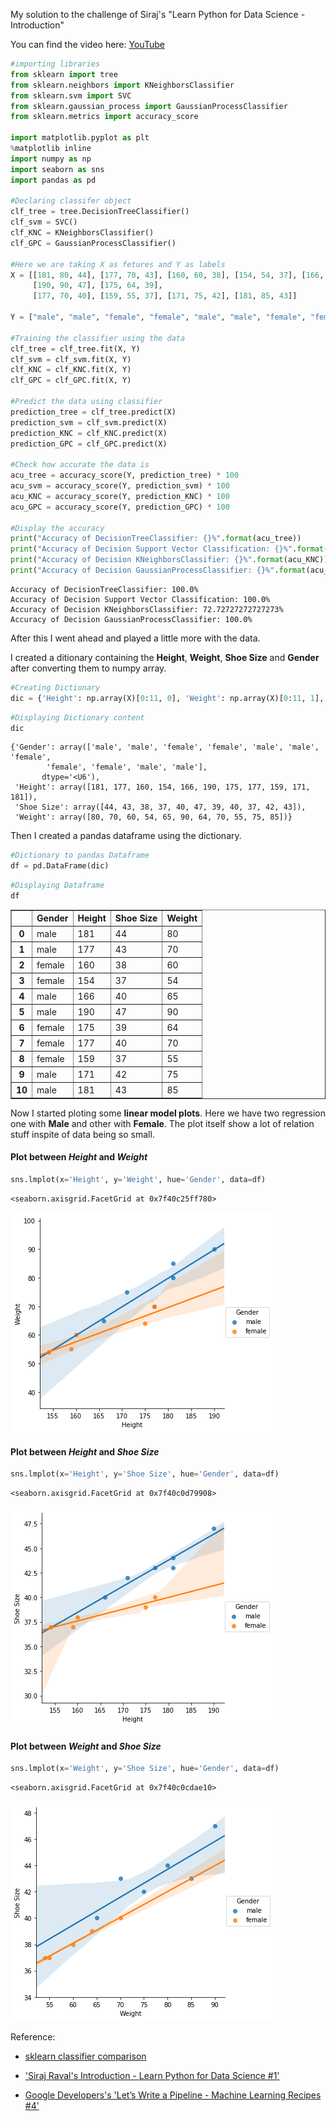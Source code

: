 
My solution to the challenge of Siraj's "Learn Python for Data Science - Introduction"

You can find the video here: [YouTube](https://www.youtube.com/watch?v=T5pRlIbr6gg&t=1s)


```python
#importing libraries
from sklearn import tree
from sklearn.neighbors import KNeighborsClassifier
from sklearn.svm import SVC
from sklearn.gaussian_process import GaussianProcessClassifier
from sklearn.metrics import accuracy_score

import matplotlib.pyplot as plt
%matplotlib inline
import numpy as np
import seaborn as sns
import pandas as pd

#Declaring classifer object
clf_tree = tree.DecisionTreeClassifier()
clf_svm = SVC()
clf_KNC = KNeighborsClassifier()
clf_GPC = GaussianProcessClassifier()

#Here we are taking X as fetures and Y as labels
X = [[181, 80, 44], [177, 70, 43], [160, 60, 38], [154, 54, 37], [166, 65, 40],
     [190, 90, 47], [175, 64, 39],
     [177, 70, 40], [159, 55, 37], [171, 75, 42], [181, 85, 43]]

Y = ["male", "male", "female", "female", "male", "male", "female", "female", "female", "male", "male"]

#Training the classifier using the data
clf_tree = clf_tree.fit(X, Y)
clf_svm = clf_svm.fit(X, Y)
clf_KNC = clf_KNC.fit(X, Y)
clf_GPC = clf_GPC.fit(X, Y)

#Predict the data using classifier
prediction_tree = clf_tree.predict(X)
prediction_svm = clf_svm.predict(X)
prediction_KNC = clf_KNC.predict(X)
prediction_GPC = clf_GPC.predict(X)

#Check how accurate the data is
acu_tree = accuracy_score(Y, prediction_tree) * 100
acu_svm = accuracy_score(Y, prediction_svm) * 100
acu_KNC = accuracy_score(Y, prediction_KNC) * 100
acu_GPC = accuracy_score(Y, prediction_GPC) * 100

#Display the accuracy
print("Accuracy of DecisionTreeClassifier: {}%".format(acu_tree))
print("Accuracy of Decision Support Vector Classification: {}%".format(acu_svm))
print("Accuracy of Decision KNeighborsClassifier: {}%".format(acu_KNC))
print("Accuracy of Decision GaussianProcessClassifier: {}%".format(acu_GPC))
```

    Accuracy of DecisionTreeClassifier: 100.0%
    Accuracy of Decision Support Vector Classification: 100.0%
    Accuracy of Decision KNeighborsClassifier: 72.72727272727273%
    Accuracy of Decision GaussianProcessClassifier: 100.0%


After this I went ahead and played a little more with the data.

I created a ditionary containing the **Height**, **Weight**, **Shoe Size** and **Gender** after converting them to numpy array.


```python
#Creating Dictionary
dic = {'Height': np.array(X)[0:11, 0], 'Weight': np.array(X)[0:11, 1], 'Shoe Size': np.array(X)[0:11, 2], 'Gender': np.array(Y)}
```


```python
#Displaying Dictionary content
dic
```




    {'Gender': array(['male', 'male', 'female', 'female', 'male', 'male', 'female',
            'female', 'female', 'male', 'male'],
           dtype='<U6'),
     'Height': array([181, 177, 160, 154, 166, 190, 175, 177, 159, 171, 181]),
     'Shoe Size': array([44, 43, 38, 37, 40, 47, 39, 40, 37, 42, 43]),
     'Weight': array([80, 70, 60, 54, 65, 90, 64, 70, 55, 75, 85])}



Then I created a pandas dataframe using the dictionary.


```python
#Dictionary to pandas Dataframe
df = pd.DataFrame(dic)
```


```python
#Displaying Dataframe
df
```




<div>
<style>
    .dataframe thead tr:only-child th {
        text-align: right;
    }

    .dataframe thead th {
        text-align: left;
    }

    .dataframe tbody tr th {
        vertical-align: top;
    }
</style>
<table border="1" class="dataframe">
  <thead>
    <tr style="text-align: right;">
      <th></th>
      <th>Gender</th>
      <th>Height</th>
      <th>Shoe Size</th>
      <th>Weight</th>
    </tr>
  </thead>
  <tbody>
    <tr>
      <th>0</th>
      <td>male</td>
      <td>181</td>
      <td>44</td>
      <td>80</td>
    </tr>
    <tr>
      <th>1</th>
      <td>male</td>
      <td>177</td>
      <td>43</td>
      <td>70</td>
    </tr>
    <tr>
      <th>2</th>
      <td>female</td>
      <td>160</td>
      <td>38</td>
      <td>60</td>
    </tr>
    <tr>
      <th>3</th>
      <td>female</td>
      <td>154</td>
      <td>37</td>
      <td>54</td>
    </tr>
    <tr>
      <th>4</th>
      <td>male</td>
      <td>166</td>
      <td>40</td>
      <td>65</td>
    </tr>
    <tr>
      <th>5</th>
      <td>male</td>
      <td>190</td>
      <td>47</td>
      <td>90</td>
    </tr>
    <tr>
      <th>6</th>
      <td>female</td>
      <td>175</td>
      <td>39</td>
      <td>64</td>
    </tr>
    <tr>
      <th>7</th>
      <td>female</td>
      <td>177</td>
      <td>40</td>
      <td>70</td>
    </tr>
    <tr>
      <th>8</th>
      <td>female</td>
      <td>159</td>
      <td>37</td>
      <td>55</td>
    </tr>
    <tr>
      <th>9</th>
      <td>male</td>
      <td>171</td>
      <td>42</td>
      <td>75</td>
    </tr>
    <tr>
      <th>10</th>
      <td>male</td>
      <td>181</td>
      <td>43</td>
      <td>85</td>
    </tr>
  </tbody>
</table>
</div>



Now I started ploting some **linear model plots**. Here we have two regression one with **Male** and other with **Female**. The plot itself show a lot of relation stuff inspite of data being so small.

#### Plot between *Height* and *Weight*


```python
sns.lmplot(x='Height', y='Weight', hue='Gender', data=df)
```




    <seaborn.axisgrid.FacetGrid at 0x7f40c25ff780>




![png](output_10_1.png)


#### Plot between *Height* and *Shoe Size*


```python
sns.lmplot(x='Height', y='Shoe Size', hue='Gender', data=df)
```




    <seaborn.axisgrid.FacetGrid at 0x7f40c0d79908>




![png](output_12_1.png)


#### Plot between *Weight* and *Shoe Size*


```python
sns.lmplot(x='Weight', y='Shoe Size', hue='Gender', data=df)
```




    <seaborn.axisgrid.FacetGrid at 0x7f40c0cdae10>




![png](output_14_1.png)


Reference: 

* [sklearn classifier comparison](http://scikit-learn.org/stable/auto_examples/classification/plot_classifier_comparison.html)

* ['Siraj Raval's Introduction - Learn Python for Data Science #1'](https://www.youtube.com/watch?v=T5pRlIbr6gg)

* [Google Developers's 'Let’s Write a Pipeline - Machine Learning Recipes #4'](https://youtu.be/84gqSbLcBFE?list=PLT6elRN3Aer7ncFlaCz8Zz-4B5cnsrOMt)
